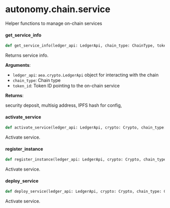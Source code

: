 <a id="autonomy.chain.service"></a>

# autonomy.chain.service

Helper functions to manage on-chain services

<a id="autonomy.chain.service.get_service_info"></a>

#### get`_`service`_`info

```python
def get_service_info(ledger_api: LedgerApi, chain_type: ChainType, token_id: int) -> ServiceInfo
```

Returns service info.

**Arguments**:

- `ledger_api`: `aea.crypto.LedgerApi` object for interacting with the chain
- `chain_type`: Chain type
- `token_id`: Token ID pointing to the on-chain service

**Returns**:

security deposit, multisig address, IPFS hash for config,

<a id="autonomy.chain.service.activate_service"></a>

#### activate`_`service

```python
def activate_service(ledger_api: LedgerApi, crypto: Crypto, chain_type: ChainType, service_id: int) -> None
```

Activate service.

<a id="autonomy.chain.service.register_instance"></a>

#### register`_`instance

```python
def register_instance(ledger_api: LedgerApi, crypto: Crypto, chain_type: ChainType, service_id: int, instance: str, agent_id: int) -> None
```

Activate service.

<a id="autonomy.chain.service.deploy_service"></a>

#### deploy`_`service

```python
def deploy_service(ledger_api: LedgerApi, crypto: Crypto, chain_type: ChainType, service_id: int, deployment_payload: Optional[str] = None) -> None
```

Activate service.

